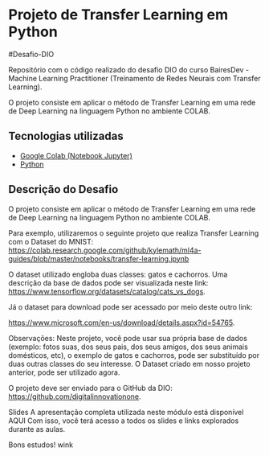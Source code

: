 # Projeto de Transfer Learning em Python

#Desafio-DIO

Repositório com o código realizado do desafio DIO do curso BairesDev - Machine Learning Practitioner (Treinamento de Redes Neurais com Transfer Learning). 

O projeto consiste em aplicar o método de Transfer Learning em uma rede de Deep Learning na linguagem Python no ambiente COLAB. 

## Tecnologias utilizadas

- [Google Colab (Notebook Jupyter)](https://colab.research.google.com)
- [Python ](https://www.python.org)

## Descrição do Desafio

O projeto consiste em aplicar o método de Transfer Learning em uma rede de Deep Learning na linguagem Python no ambiente COLAB.  

Para exemplo, utilizaremos o seguinte projeto que realiza Transfer Learning com o Dataset do MNIST: 
https://colab.research.google.com/github/kylemath/ml4a-guides/blob/master/notebooks/transfer-learning.ipynb 

O dataset utilizado engloba duas classes: gatos e cachorros. Uma descrição da base de dados pode ser visualizada neste link: https://www.tensorflow.org/datasets/catalog/cats_vs_dogs. 

Já o dataset para download pode ser acessado por meio deste outro link:

https://www.microsoft.com/en-us/download/details.aspx?id=54765. 

 

Observações: Neste projeto, você pode usar sua própria base de dados (exemplo: fotos suas, dos seus pais, dos seus amigos, dos seus animais domésticos, etc), o exemplo de gatos e cachorros, pode ser substituído por duas outras classes do seu interesse. O Dataset criado em nosso projeto anterior, pode ser utilizado agora.  

O projeto deve ser enviado para o GitHub da DIO: https://github.com/digitalinnovationone.

Slides
A apresentação completa utilizada neste módulo está disponível AQUI
Com isso, você terá acesso a todos os slides e links explorados durante as aulas.

Bons estudos! wink
